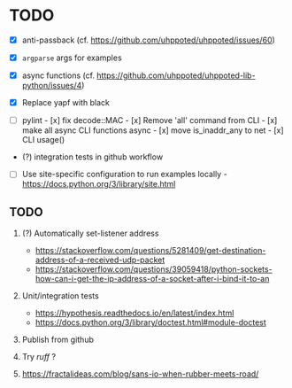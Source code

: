 # TODO

- [x] anti-passback (cf. https://github.com/uhppoted/uhppoted/issues/60)
- [x] `argparse` args for examples
- [x] async functions (cf. https://github.com/uhppoted/uhppoted-lib-python/issues/4)
- [x] Replace yapf with black

- [ ] pylint
      - [x] fix decode::MAC
      - [x] Remove 'all' command from CLI
      - [x] make all async CLI functions async
      - [x] move is_inaddr_any to net
      - [x] CLI usage()

- (?) integration tests in github workflow

- [ ] Use site-specific configuration to run examples locally
      - https://docs.python.org/3/library/site.html

## TODO
1. (?) Automatically set-listener address
   - https://stackoverflow.com/questions/5281409/get-destination-address-of-a-received-udp-packet
   - https://stackoverflow.com/questions/39059418/python-sockets-how-can-i-get-the-ip-address-of-a-socket-after-i-bind-it-to-an

2. Unit/integration tests
      - https://hypothesis.readthedocs.io/en/latest/index.html
      - https://docs.python.org/3/library/doctest.html#module-doctest

3. Publish from github
4. Try _ruff_ ?
5. https://fractalideas.com/blog/sans-io-when-rubber-meets-road/
